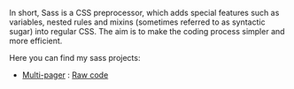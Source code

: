 In short, Sass is a CSS preprocessor, which adds special features such as variables, nested rules and mixins (sometimes referred to as syntactic sugar) into regular CSS. The aim is to make the coding process simpler and more efficient.

Here you can find my sass projects:

  *    [Multi-pager](https://scenoxmans.github.io/learning-markup/exercises/4.%20sass/multi-pager/index.html) : [Raw code](https://github.com/scenoxmans/learning-markup/blob/master/exercises/4.%20sass/multi-pager/index.html)
